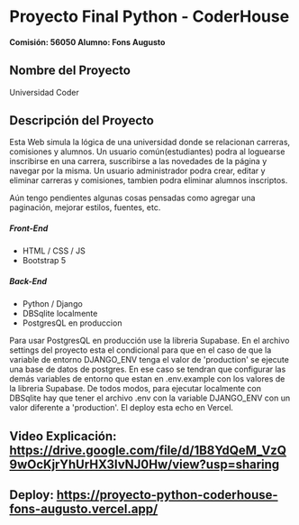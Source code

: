 # Proyecto Final Python - CoderHouse
#### Comisión: 56050 Alumno: Fons Augusto

## Nombre del Proyecto
Universidad Coder

## Descripción del Proyecto
Esta Web simula la lógica de una universidad donde se relacionan carreras, comisiones y alumnos. Un usuario común(estudiantes) podra al loguearse inscribirse
en una carrera, suscribirse a las novedades de la página y navegar por la misma. Un usuario administrador podra crear, editar y eliminar carreras y comisiones,
tambien podra eliminar alumnos inscriptos.

Aún tengo pendientes algunas cosas pensadas como agregar una paginación, mejorar estilos, fuentes, etc.

##### Front-End
- HTML / CSS / JS
- Bootstrap 5

##### Back-End
- Python / Django
- DBSqlite localmente
- PostgresQL en produccion

Para usar PostgresQL en producción use la libreria Supabase. En el archivo settings del proyecto esta el condicional para que en el caso de que la variable
de entorno DJANGO_ENV tenga el valor de 'production' se ejecute una base de datos de postgres. En ese caso se tendran que configurar las demás variables
de entorno que estan en .env.example con los valores de la libreria Supabase. De todos modos, para ejecutar localmente con DBSqlite hay que tener el archivo .env
con la variable DJANGO_ENV con un valor diferente a 'production'.
El deploy esta echo en Vercel.

## Video Explicación: https://drive.google.com/file/d/1B8YdQeM_VzQ9wOcKjrYhUrHX3IvNJ0Hw/view?usp=sharing

## Deploy: https://proyecto-python-coderhouse-fons-augusto.vercel.app/

